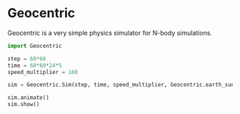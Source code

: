# Geocentric

Geocentric is a very simple physics simulator for N-body simulations.

```py
import Geocentric

step = 60*60
time = 60*60*24*5
speed_multiplier = 160

sim = Geocentric.Sim(step, time, speed_multiplier, Geocentric.earth_sun_sys)

sim.animate()
sim.show()
```
